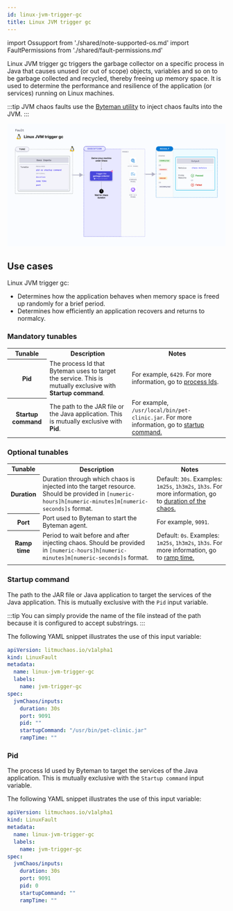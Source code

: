 ```yaml
---
id: linux-jvm-trigger-gc
title: Linux JVM trigger gc
---
```


import Ossupport from './shared/note-supported-os.md'
import FaultPermissions from './shared/fault-permissions.md'

Linux JVM trigger gc triggers the garbage collector on a specific process in Java that causes unused (or out of scope) objects, variables and so on to be garbage collected and recycled, thereby freeing up memory space. It is used to determine the performance and resilience of the application (or services) running on Linux machines.

:::tip
JVM chaos faults use the [Byteman utility](https://byteman.jboss.org/) to inject chaos faults into the JVM.
:::

![Linux JVM trigger gc](./static/images/linux-jvm-trigger-gc.png)

## Use cases
Linux JVM trigger gc:
- Determines how the application behaves when memory space is freed up randomly for a brief period.
- Determines how efficiently an application recovers and returns to normalcy.

<Ossupport />

<FaultPermissions />

### Mandatory tunables
<table>
  <tr>
    <th> Tunable </th>
    <th> Description </th>
    <th> Notes </th>
  </tr>
  <tr>
    <th> Pid </th>
    <td> The process Id that Byteman uses to target the service. This is mutually exclusive with <b>Startup command</b>. </td>
    <td> For example, <code>6429</code>. For more information, go to <a href="#pid"> process Ids</a>.</td>
  </tr>
  <tr>
    <th> Startup command </th>
    <td> The path to the JAR file or the Java application. This is mutually exclusive with <b>Pid</b>.</td>
    <td> For example, <code>/usr/local/bin/pet-clinic.jar</code>. For more information, go to <a href= "#startup-command">startup command.</a></td>
  </tr>
</table>

### Optional tunables
<table>
  <tr>
    <th> Tunable </th>
    <th> Description </th>
    <th> Notes </th>
  </tr>
  <tr>
    <th> Duration </th>
    <td> Duration through which chaos is injected into the target resource. Should be provided in <code>[numeric-hours]h[numeric-minutes]m[numeric-seconds]s</code> format. </td>
    <td> Default: <code>30s</code>. Examples: <code>1m25s</code>, <code>1h3m2s</code>, <code>1h3s</code>. For more information, go to <a href="/docs/chaos-engineering/chaos-faults/common-tunables-for-all-faults/#duration-of-the-chaos"> duration of the chaos.</a></td>
  </tr>
  <tr>
    <th> Port </th>
    <td> Port used to Byteman to start the Byteman agent. </td>
    <td> For example, <code>9091</code>. </td>
  </tr>
  <tr>
    <th> Ramp time </th>
    <td> Period to wait before and after injecting chaos. Should be provided in <code>[numeric-hours]h[numeric-minutes]m[numeric-seconds]s</code> format. </td>
    <td> Default: <code>0s</code>. Examples: <code>1m25s</code>, <code>1h3m2s</code>, <code>1h3s</code>. For more information, go to <a href= "/docs/chaos-engineering/chaos-faults/common-tunables-for-all-faults#ramp-time">ramp time.</a></td>
  </tr>
  <tr>
    <td>  </td>
    <td>  </td>
    <td>  </td>
  </tr>
</table>

### Startup command

The path to the JAR file or Java application to target the services of the Java application. This is mutually exclusive with the `Pid` input variable.

:::tip
You can simply provide the name of the file instead of the path because it is configured to accept substrings.
:::

The following YAML snippet illustrates the use of this input variable:

[embedmd]:# (./static/manifests/linux-jvm-trigger-gc/startup-command.yaml yaml)
```yaml
apiVersion: litmuchaos.io/v1alpha1
kind: LinuxFault
metadata:
  name: linux-jvm-trigger-gc
  labels:
    name: jvm-trigger-gc
spec:
  jvmChaos/inputs:
    duration: 30s
    port: 9091
    pid: ""
    startupCommand: "/usr/bin/pet-clinic.jar"
    rampTime: ""
```

### Pid

The process Id used by Byteman to target the services of the Java application. This is mutually exclusive with the `Startup command` input variable.

The following YAML snippet illustrates the use of this input variable:

[embedmd]:# (./static/manifests/linux-jvm-trigger-gc/pid.yaml yaml)
```yaml
apiVersion: litmuchaos.io/v1alpha1
kind: LinuxFault
metadata:
  name: linux-jvm-trigger-gc
  labels:
    name: jvm-trigger-gc
spec:
  jvmChaos/inputs:
    duration: 30s
    port: 9091
    pid: 0
    startupCommand: ""
    rampTime: ""
```